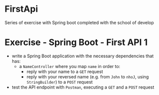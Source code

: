 # FirstApi

Series of exercise with Spring boot completed with the school of develop

# Exercise - Spring Boot - First API 1
* write a Spring Boot application with the necessary dependencies that has:
  * a `NameController` where you map `name` in order to:
    * reply with your name to a `GET` request
    * reply with your reversed name (e.g. from `John` to `nhoJ`, using `StringBuilder`) to a `POST` request
* test the API endpoint with `Postman`, executing a `GET` and a `POST` request
